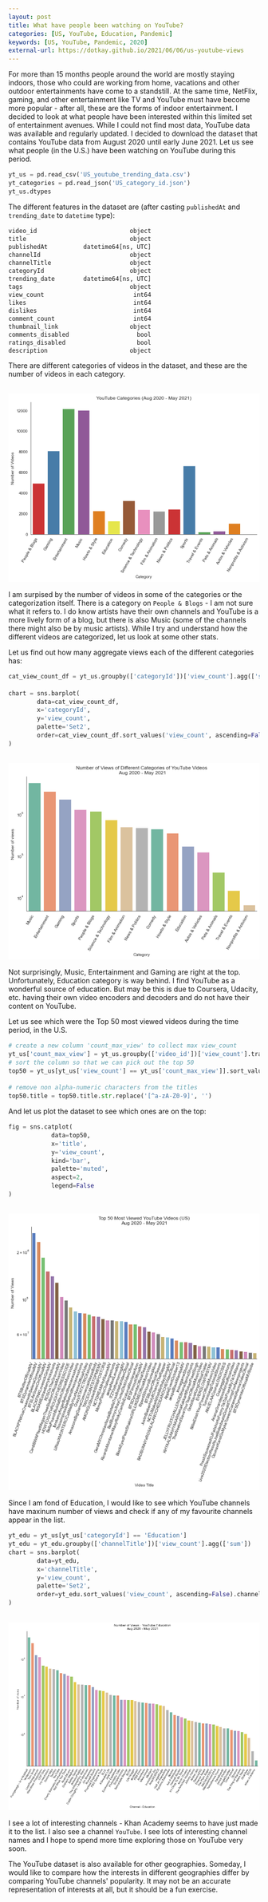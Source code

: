 ```yaml
---
layout: post
title: What have people been watching on YouTube?
categories: [US, YouTube, Education, Pandemic]
keywords: [US, YouTube, Pandemic, 2020]
external-url: https://dotkay.github.io/2021/06/06/us-youtube-views
---
```


For more than 15 months people around the world are mostly staying indoors, those who could are working from home, vacations and other outdoor entertainments have come to a standstill. At the same time, NetFlix, gaming, and other entertainment like TV and YouTube must have become more popular - after all, these are the forms of indoor entertainment. I decided to look at what people have been interested within this limited set of entertainment avenues. While I could not find most data, YouTube data was available and regularly updated. I decided to download the dataset that contains YouTube data from August 2020 until early June 2021. Let us see what people (in the U.S.) have been watching on YouTube during this period.

```python
yt_us = pd.read_csv('US_youtube_trending_data.csv')
yt_categories = pd.read_json('US_category_id.json')
yt_us.dtypes
```

The different features in the dataset are (after casting `publishedAt` and `trending_date` to `datetime` type):

```
video_id                          object
title                             object
publishedAt          datetime64[ns, UTC]
channelId                         object
channelTitle                      object
categoryId                        object
trending_date        datetime64[ns, UTC]
tags                              object
view_count                         int64
likes                              int64
dislikes                           int64
comment_count                      int64
thumbnail_link                    object
comments_disabled                   bool
ratings_disabled                    bool
description                       object
```

There are different categories of videos in the dataset, and these are the number of videos in each category.

<br>
<div class="img_container">
<center><img src="https://raw.githubusercontent.com/dotkay/data_science/master/plots/n_cat_videos.png"></center>
</div>

I am surpised by the number of videos in some of the categories or the categorization itself. There is a category on `People & Blogs` - I am not sure what it refers to. I do know artists have their own channels and YouTube is a more lively form of a blog, but there is also Music (some of the channels there might also be by music artists). While I try and understand how the different videos are categorized, let us look at some other stats.

Let us find out how many aggregate views each of the different categories has:

```python
cat_view_count_df = yt_us.groupby(['categoryId'])['view_count'].agg(['sum'])

chart = sns.barplot(
        data=cat_view_count_df,
        x='categoryId',
        y='view_count',
        palette='Set2',
        order=cat_view_count_df.sort_values('view_count', ascending=False).category
)
```
<br>
<div class="img_container">
<center><img src="https://raw.githubusercontent.com/dotkay/data_science/master/plots/nviews_cat_videos.png"></center>
</div>

Not surprisingly, Music, Entertainment and Gaming are right at the top. Unfortunately, Education category is way behind. I find YouTube as a wonderful source of education. But may be this is due to Coursera, Udacity, etc. having their own video encoders and decoders and do not have their content on YouTube.

Let us see which were the Top 50 most viewed videos during the time period, in the U.S.

```python
# create a new column 'count_max_view' to collect max view_count
yt_us['count_max_view'] = yt_us.groupby(['video_id'])['view_count'].transform(max)
# sort the column so that we can pick out the top 50
top50 = yt_us[yt_us['view_count'] == yt_us['count_max_view']].sort_values(by=['count_max_view'], 
                                                                          ascending=False).head(50)
# remove non alpha-numeric characters from the titles
top50.title = top50.title.str.replace('[^a-zA-Z0-9]', '')
```

And let us plot the dataset to see which ones are on the top:

```python
fig = sns.catplot(
            data=top50,
            x='title',
            y='view_count',
            kind='bar',
            palette='muted',
            aspect=2,
            legend=False
)
```
<br>
<div class="img_container">
<center><img src="https://raw.githubusercontent.com/dotkay/data_science/master/plots/top50_yt_videos.png"></center>
</div>

Since I am fond of Education, I would like to see which YouTube channels have maxinum number of views and check if any of my favourite channels appear in the list.

```python
yt_edu = yt_us[yt_us['categoryId'] == 'Education']
yt_edu = yt_edu.groupby(['channelTitle'])['view_count'].agg(['sum'])
chart = sns.barplot(
        data=yt_edu,
        x='channelTitle',
        y='view_count',
        palette='Set2',
        order=yt_edu.sort_values('view_count', ascending=False).channelTitle
)
```

<br>
<div class="img_container">
<center><img src="https://raw.githubusercontent.com/dotkay/data_science/master/plots/yt_edu_views.png"></center>
</div>

I see a lot of interesting channels - Khan Academy seems to have just made it to the list. I also see a channel `YouTube`. I see lots of interesting channel names and I hope to spend more time exploring those on YouTube very soon.

The YouTube dataset is also available for other geographies. Someday, I would like to compare how the interests in different geographies differ by comparing YouTube channels' popularity. It may not be an accurate representation of interests at all, but it should be a fun exercise.